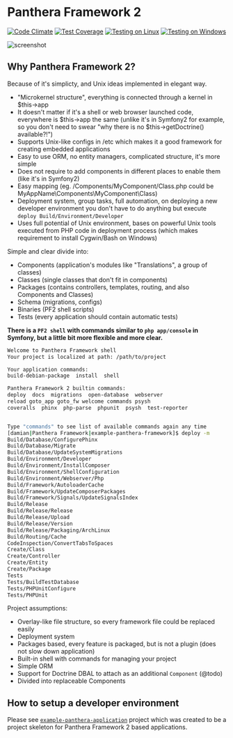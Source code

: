 Panthera Framework 2
====================

[![Code Climate](https://codeclimate.com/github/Panthera-Framework/panthera/badges/gpa.svg)](https://codeclimate.com/github/Panthera-Framework/panthera)
[![Test Coverage](https://codeclimate.com/github/Panthera-Framework/panthera/badges/coverage.svg)](https://codeclimate.com/github/Panthera-Framework/panthera/coverage)
[![Testing on Linux](https://travis-ci.org/Panthera-Framework/panthera.svg)](https://travis-ci.org/Panthera-Framework/panthera)
[![Testing on Windows](https://ci.appveyor.com/api/projects/status/teku9sij735ivmhn?svg=true)](https://ci.appveyor.com/project/webnull/panthera)

![screenshot](http://oi59.tinypic.com/2mypxr5.jpg)

## Why Panthera Framework 2?

Because of it's simplicty, and Unix ideas implemented in elegant way.

- "Microkernel structure", everything is connected through a kernel in $this->app
- It doesn't matter if it's a shell or web browser launched code, everywhere is $this->app the same (unlike it's in Symfony2 for example, so you don't need to swear "why there is no $this->getDoctrine() available?!")
- Supports Unix-like configs in /etc which makes it a good framework for creating embedded applications
- Easy to use ORM, no entity managers, complicated structure, it's more simple
- Does not require to add components in different places to enable them (like it's in Symfony2)
- Easy mapping (eg. /Components/MyComponent/Class.php could be MyAppName\Components\MyComponent\Class)
- Deployment system, group tasks, full automation, on deploying a new developer environment you don't have to do anything but execute `deploy Build/Environment/Developer`
- Uses full potential of Unix environment, bases on powerful Unix tools executed from PHP code in deployment process (which makes requirement to install Cygwin/Bash on Windows)

Simple and clear divide into:
- Components (application's modules like "Translations", a group of classes)
- Classes (single classes that don't fit in components)
- Packages (contains controllers, templates, routing, and also Components and Classes)
- Schema (migrations, configs)
- Binaries (PF2 shell scripts)
- Tests (every application should contain automatic tests)

**There is a `PF2 shell` with commands similar to `php app/console` in Symfony, but a little bit more flexible and more clear.**

```bash
Welcome to Panthera Framework shell
Your project is localized at path: /path/to/project

Your application commands:
build-debian-package  install  shell

Panthera Framework 2 builtin commands:
deploy  docs  migrations  open-database  webserver
reload goto_app goto_fw welcome commands psysh
coveralls  phinx  php-parse  phpunit  psysh  test-reporter


Type "commands" to see list of available commands again any time
[damian|Panthera Framework|example-panthera-framework]$ deploy -m
Build/Database/ConfigurePhinx
Build/Database/Migrate
Build/Database/UpdateSystemMigrations
Build/Environment/Developer
Build/Environment/InstallComposer
Build/Environment/ShellConfiguration
Build/Environment/Webserver/Php
Build/Framework/AutoloaderCache
Build/Framework/UpdateComposerPackages
Build/Framework/Signals/UpdateSignalsIndex
Build/Release
Build/Release/Release
Build/Release/Upload
Build/Release/Version
Build/Release/Packaging/ArchLinux
Build/Routing/Cache
CodeInspection/ConvertTabsToSpaces
Create/Class
Create/Controller
Create/Entity
Create/Package
Tests
Tests/BuildTestDatabase
Tests/PHPUnitConfigure
Tests/PHPUnit
```



Project assumptions:

- Overlay-like file structure, so every framework file could be replaced easily
- Deployment system
- Packages based, every feature is packaged, but is not a plugin (does not slow down application)
- Built-in shell with commands for managing your project
- Simple ORM
- Support for Doctrine DBAL to attach as an additional `Component` (@todo)
- Divided into replaceable Components

## How to setup a developer environment
Please see [`example-panthera-application`](https://github.com/Panthera-Framework/example-panthera-application) project which was created to be a project skeleton
for Panthera Framework 2 based applications.
